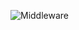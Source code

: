 ![Middleware](https://github.com/jkloeble/MiddlewareTechnology/assets/149150662/3f6e6643-6d1a-42bb-a379-d7f4158374fd)
